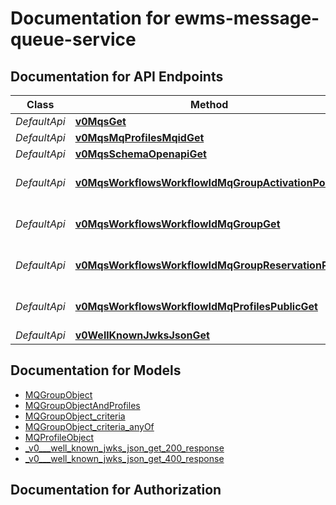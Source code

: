 # Documentation for ewms-message-queue-service

<a name="documentation-for-api-endpoints"></a>
## Documentation for API Endpoints


| Class | Method | HTTP request | Description |
|------------ | ------------- | ------------- | -------------|
| *DefaultApi* | [**v0MqsGet**](Apis/DefaultApi.md#v0mqsget) | **GET** /v0/mqs |  |
*DefaultApi* | [**v0MqsMqProfilesMqidGet**](Apis/DefaultApi.md#v0mqsmqprofilesmqidget) | **GET** /v0/mqs/mq-profiles/{mqid} |  |
*DefaultApi* | [**v0MqsSchemaOpenapiGet**](Apis/DefaultApi.md#v0mqsschemaopenapiget) | **GET** /v0/mqs/schema/openapi |  |
*DefaultApi* | [**v0MqsWorkflowsWorkflowIdMqGroupActivationPost**](Apis/DefaultApi.md#v0mqsworkflowsworkflowidmqgroupactivationpost) | **POST** /v0/mqs/workflows/{workflow_id}/mq-group/activation |  |
*DefaultApi* | [**v0MqsWorkflowsWorkflowIdMqGroupGet**](Apis/DefaultApi.md#v0mqsworkflowsworkflowidmqgroupget) | **GET** /v0/mqs/workflows/{workflow_id}/mq-group |  |
*DefaultApi* | [**v0MqsWorkflowsWorkflowIdMqGroupReservationPost**](Apis/DefaultApi.md#v0mqsworkflowsworkflowidmqgroupreservationpost) | **POST** /v0/mqs/workflows/{workflow_id}/mq-group/reservation |  |
*DefaultApi* | [**v0MqsWorkflowsWorkflowIdMqProfilesPublicGet**](Apis/DefaultApi.md#v0mqsworkflowsworkflowidmqprofilespublicget) | **GET** /v0/mqs/workflows/{workflow_id}/mq-profiles/public |  |
*DefaultApi* | [**v0WellKnownJwksJsonGet**](Apis/DefaultApi.md#v0wellknownjwksjsonget) | **GET** /v0//.well-known/jwks.json |  |


<a name="documentation-for-models"></a>
## Documentation for Models

 - [MQGroupObject](./Models/MQGroupObject.md)
 - [MQGroupObjectAndProfiles](./Models/MQGroupObjectAndProfiles.md)
 - [MQGroupObject_criteria](./Models/MQGroupObject_criteria.md)
 - [MQGroupObject_criteria_anyOf](./Models/MQGroupObject_criteria_anyOf.md)
 - [MQProfileObject](./Models/MQProfileObject.md)
 - [_v0___well_known_jwks_json_get_200_response](./Models/_v0___well_known_jwks_json_get_200_response.md)
 - [_v0___well_known_jwks_json_get_400_response](./Models/_v0___well_known_jwks_json_get_400_response.md)


<a name="documentation-for-authorization"></a>
## Documentation for Authorization

